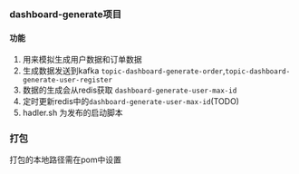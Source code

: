 ### dashboard-generate项目
#### 功能
1. 用来模拟生成用户数据和订单数据
2. 生成数据发送到kafka `topic-dashboard-generate-order`,`topic-dashboard-generate-user-register`
3. 数据的生成会从redis获取 `dashboard-generate-user-max-id`
4. 定时更新redis中的`dashboard-generate-user-max-id`(TODO)
5. hadler.sh 为发布的启动脚本

### 打包
打包的本地路径需在pom中设置